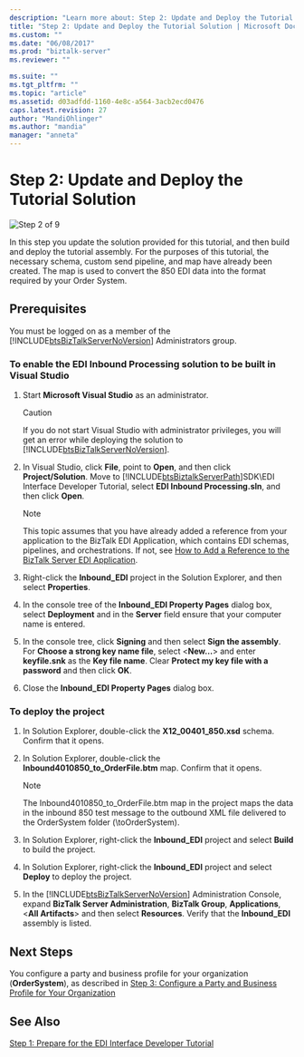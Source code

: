 ```yaml
---
description: "Learn more about: Step 2: Update and Deploy the Tutorial Solution"
title: "Step 2: Update and Deploy the Tutorial Solution | Microsoft Docs"
ms.custom: ""
ms.date: "06/08/2017"
ms.prod: "biztalk-server"
ms.reviewer: ""

ms.suite: ""
ms.tgt_pltfrm: ""
ms.topic: "article"
ms.assetid: d03adfdd-1160-4e8c-a564-3acb2ecd0476
caps.latest.revision: 27
author: "MandiOhlinger"
ms.author: "mandia"
manager: "anneta"
---
```

# Step 2: Update and Deploy the Tutorial Solution
![Step 2 of 9](../adapters-and-accelerators/wcf-lob-adapter-sdk/media/step-2of9.gif "Step_2of9")  
  
 In this step you update the solution provided for this tutorial, and then build and deploy the tutorial assembly. For the purposes of this tutorial, the necessary schema, custom send pipeline, and map have already been created. The map is used to convert the 850 EDI data into the format required by your Order System.  
  
## Prerequisites  
 You must be logged on as a member of the [!INCLUDE[btsBizTalkServerNoVersion](../includes/btsbiztalkservernoversion-md.md)] Administrators group.  
  
### To enable the EDI Inbound Processing solution to be built in Visual Studio  
  
1. Start **Microsoft Visual Studio** as an administrator.  
  
   > [!CAUTION]
   >  If you do not start Visual Studio with administrator privileges, you will get an error while deploying the solution to [!INCLUDE[btsBizTalkServerNoVersion](../includes/btsbiztalkservernoversion-md.md)].  
  
2. In Visual Studio, click **File**, point to **Open**, and then click **Project/Solution**. Move to [!INCLUDE[btsBiztalkServerPath](../includes/btsbiztalkserverpath-md.md)]SDK\EDI Interface Developer Tutorial, select **EDI Inbound Processing.sln**, and then click **Open**.  
  
   > [!NOTE]
   >  This topic assumes that you have already added a reference from your application to the BizTalk EDI Application, which contains EDI schemas, pipelines, and orchestrations. If not, see [How to Add a Reference to the BizTalk Server EDI Application](/previous-versions/).  
  
3. Right-click the **Inbound_EDI** project in the Solution Explorer, and then select **Properties**.  
  
4. In the console tree of the **Inbound_EDI Property Pages** dialog box, select  **Deployment** and in the **Server** field ensure that your computer name is entered.  
  
5. In the console tree, click **Signing** and then select **Sign the assembly**. For **Choose a strong key name file**, select \<**New…**\> and enter  **keyfile.snk** as the **Key file name**. Clear **Protect my key file with a password** and then click **OK**.  
  
6. Close the **Inbound_EDI Property Pages** dialog box.  
  
### To deploy the project  
  
1. In Solution Explorer, double-click the **X12_00401_850.xsd** schema. Confirm that it opens.  
  
2. In Solution Explorer, double-click the **Inbound4010850_to_OrderFile.btm** map. Confirm that it opens.  
  
   > [!NOTE]
   >  The Inbound4010850_to_OrderFile.btm map in the project maps the data in the inbound 850 test message to the outbound XML file delivered to the OrderSystem folder (\toOrderSystem).  
  
3. In Solution Explorer, right-click the **Inbound_EDI** project and select **Build** to build the project.  
  
4. In Solution Explorer, right-click the **Inbound_EDI** project and select **Deploy** to deploy the project.  
  
5. In the [!INCLUDE[btsBizTalkServerNoVersion](../includes/btsbiztalkservernoversion-md.md)] Administration Console, expand **BizTalk Server Administration**, **BizTalk Group**, **Applications**, \<**All Artifacts**\> and then select **Resources**. Verify that the **Inbound_EDI** assembly is listed.  
  
## Next Steps  
 You configure a party and business profile for your organization (**OrderSystem**), as described in [Step 3: Configure a Party and Business Profile for Your Organization](../core/step-3-configure-a-party-and-business-profile-for-your-organization1.md)  
  
## See Also  
 [Step 1: Prepare for the EDI Interface Developer Tutorial](../core/step-1-prepare-for-the-edi-interface-developer-tutorial.md)